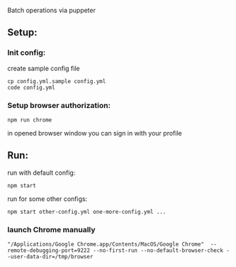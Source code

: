 Batch operations via puppeter

## Setup:

### Init config:
create sample config file
```
cp config.yml.sample config.yml
code config.yml
```


### Setup browser authorization:
```
npm run chrome
```
in opened browser window you can sign in with your profile

## Run:
run with default config:
```
npm start
```
run for some other configs:
```
npm start other-config.yml one-more-config.yml ...
```

### launch Chrome manually
```
"/Applications/Google Chrome.app/Contents/MacOS/Google Chrome"  --remote-debugging-port=9222 --no-first-run --no-default-browser-check --user-data-dir=/tmp/browser
```
